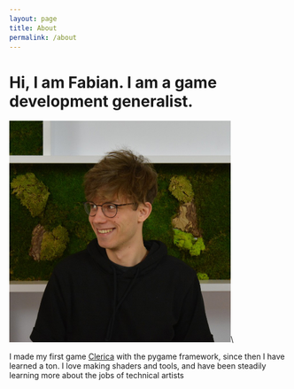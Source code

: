 ```yaml
---
layout: page
title: About
permalink: /about
---
```


# Hi, I am Fabian. I am a game development generalist.

<img class="circular" src="assets/img/pages/about/picture_of_me_cropped.jpg" width="400"/>\\


I made my first game [Clerica](/Clerica) with the pygame framework, since then I have learned a ton.
I love making shaders and tools, and have been steadily learning more about the
jobs of technical artists
